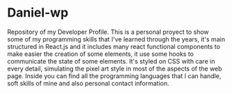 # Daniel-wp
Repository of my Developer Profile.
This is a personal proyect to show some of my programming skills that I've learned through the years, it's main structured in React.js and it includes many react functional components to make easier the creation of some elements, it use some hooks to communicate the state of some elements. It's styled on CSS with care in every detail, simulating the pixel art style in most of the aspects of the web page.
Inside you can find all the programming languages that I can handle, soft skills of mine and also personal contact information.
